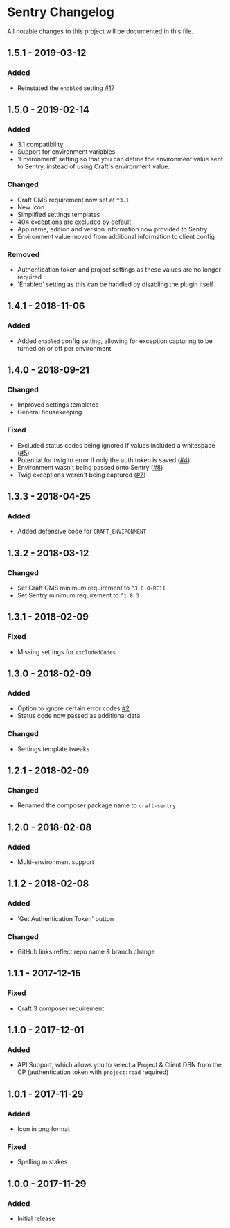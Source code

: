 # Sentry Changelog

All notable changes to this project will be documented in this file.

## 1.5.1 - 2019-03-12

### Added
- Reinstated the `enabled` setting [#17](https://github.com/lukeyouell/craft-sentry/issues/17)

## 1.5.0 - 2019-02-14

### Added
- 3.1 compatibility
- Support for environment variables
- 'Environment' setting so that you can define the environment value sent to Sentry, instead of using Craft's environment value.

### Changed
- Craft CMS requirement now set at `^3.1`
- New icon
- Simplified settings templates
- 404 exceptions are excluded by default
- App name, edition and version information now provided to Sentry
- Environment value moved from additional information to client config

### Removed
- Authentication token and project settings as these values are no longer required
- 'Enabled' setting as this can be handled by disabling the plugin itself

## 1.4.1 - 2018-11-06

### Added
- Added `enabled` config setting, allowing for exception capturing to be turned on or off per environment

## 1.4.0 - 2018-09-21

### Changed
- Improved settings templates
- General housekeeping

### Fixed
- Excluded status codes being ignored if values included a whitespace ([#5](https://github.com/lukeyouell/craft-sentry/issues/5))
- Potential for twig to error if only the auth token is saved ([#4](https://github.com/lukeyouell/craft-sentry/issues/4))
- Environment wasn't being passed onto Sentry ([#8](https://github.com/lukeyouell/craft-sentry/issues/8))
- Twig exceptions weren't being captured ([#7](https://github.com/lukeyouell/craft-sentry/issues/7))

## 1.3.3 - 2018-04-25

### Added
- Added defensive code for `CRAFT_ENVIRONMENT`

## 1.3.2 - 2018-03-12

### Changed
- Set Craft CMS minimum requirement to `^3.0.0-RC11`
- Set Sentry minimum requirement to `^1.8.3`

## 1.3.1 - 2018-02-09

### Fixed
- Missing settings for `excludedCodes`

## 1.3.0 - 2018-02-09

### Added
- Option to ignore certain error codes [#2](https://github.com/lukeyouell/craft-sentry/issues/2)
- Status code now passed as additional data

### Changed
- Settings template tweaks

## 1.2.1 - 2018-02-09

### Changed
- Renamed the composer package name to `craft-sentry`

## 1.2.0 - 2018-02-08

### Added
- Multi-environment support

## 1.1.2 - 2018-02-08

### Added
- 'Get Authentication Token' button

### Changed
- GitHub links reflect repo name & branch change

## 1.1.1 - 2017-12-15

### Fixed
- Craft 3 composer requirement

## 1.1.0 - 2017-12-01

### Added
- API Support, which allows you to select a Project & Client DSN from the CP (authentication token with `project:read` required)

## 1.0.1 - 2017-11-29

### Added
- Icon in png format

### Fixed
- Spelling mistakes

## 1.0.0 - 2017-11-29

### Added
- Initial release
